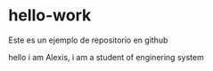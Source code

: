 # hello-work
Este es un ejemplo de repositorio en github 

hello i am Alexis, i am a student of enginering system
